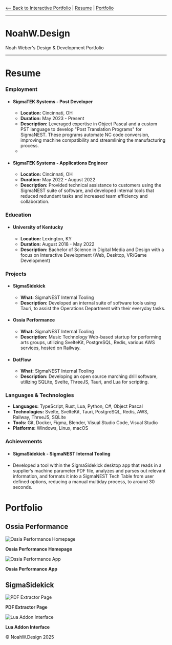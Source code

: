 [<-- Back to Interactive Portfolio](/) | [Resume](#Resume) | [Portfolio](#Portfolio)

<hr>

# NoahW.Design

Noah Weber's Design & Development Portfolio

<hr>

<h1 id="Resume">Resume</h1>

### Employment

- #### SigmaTEK Systems - Post Developer
    - **Location:** Cincinnati, OH
    - **Duration:** May 2023 - Present
    - **Description:** Leveraged expertise in Object Pascal and a custom PST language to develop "Post Translation
      Programs" for SigmaNEST. These programs automate NC code conversion, improving machine compatibility and
      streamlining the manufacturing process.
    -
- #### SigmaTEK Systems - Applications Engineer
    - **Location:** Cincinnati, OH
    - **Duration:** May 2022 - August 2022
    - **Description:** Provided technical assistance to customers using the SigmaNEST suite of software, and developed
      internal tools that reduced redundant tasks and increased team efficiency and collaboration.

### Education

- #### University of Kentucky
    - **Location:** Lexington, KY
    - **Duration:** August 2018 - May 2022
    - **Description:** Bachelor of Science in Digital Media and Design with a focus on Interactive Development (Web,
      Desktop, VR/Game Development)

### Projects

- #### SigmaSidekick
    - **What:** SigmaNEST Internal Tooling
    - **Description:** Developed an internal suite of software tools using Tauri, to assist the Operations Department
      with their everyday tasks.

- #### Ossia Performance
    - **What:** SigmaNEST Internal Tooling
    - **Description:** Music Technology Web-based startup for performing arts groups, utilizing SvelteKit, PostgreSQL,
      Redis, various AWS services, hosted on Railway.

- #### DotFlow
    - **What:** SigmaNEST Internal Tooling
    - **Description:** Developing an open source marching drill software, utilizing SQLite, Svelte, ThreeJS, Tauri, and
      Lua for scripting.

### Languages & Technologies

- **Languages:** TypeScript, Rust, Lua, Python, C#, Object Pascal
- **Technologies:** Svelte, SvelteKit, Tauri, PostgreSQL, Redis, AWS, Railway, ThreeJS, SQLite
- **Tools:** Git, Docker, Figma, Blender, Visual Studio Code, Visual Studio
- **Platforms:** Windows, Linux, macOS

### Achievements

- #### SigmaSidekick - SigmaNEST Internal Tooling
- Developed a tool within the SigmaSidekick desktop app that reads in a supplier’s machine parameter PDF file, analyzes
  and parses out relevant information, and formats it into a SigmaNEST Tech Table from user defined options, reducing a
  manual multiday process, to around 30 seconds.

<h1 id="Portfolio">Portfolio</h1>

<section>
<h2>Ossia Performance</h2>
<img src="/ossia-performance-homepage.png" alt="Ossia Performance Homepage">
<p><b>Ossia Performance Homepage</b></p>
<img src="/ossia-performance-app.png" alt="Ossia Performance App">
<p><b>Ossia Performance App</b></p>
</section>

<section>
<h2>SigmaSidekick</h2>
<img src="/Sidekick1.png" alt="PDF Extractor Page">
<p><b>PDF Extractor Page</b></p>
<img src="/Sidekick2.png" alt="Lua Addon Interface">
<p><b>Lua Addon Interface</b></p>
</section>

© NoahW.Design 2025